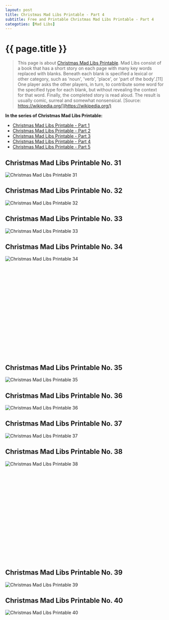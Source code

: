 ```yaml
---
layout: post
title: Christmas Mad Libs Printable - Part 4
subtitle: Free and Printable Christmas Mad Libs Printable - Part 4
categoties: [Mad Libs]
---
```

{{ page.title }}
================
> This page is about [Christmas Mad Libs Printable](https://freecoloringpages.github.io/). Mad Libs consist of a book that has a short story on each page with many key words replaced with blanks. Beneath each blank is specified a lexical or other category, such as 'noun', 'verb', 'place', or 'part of the body'.[11] One player asks the other players, in turn, to contribute some word for the specified type for each blank, but without revealing the context for that word. Finally, the completed story is read aloud. The result is usually comic, surreal and somewhat nonsensical. [Source: https://wikipedia.org/](https://wikipedia.org/)

**In the series of Christmas Mad Libs Printable:**

* [Christmas Mad Libs Printable - Part 1](https://freecoloringpages.github.io/2017/11/21/Christmas-Mad-Libs-Printable-part-1.html)
* [Christmas Mad Libs Printable - Part 2](https://freecoloringpages.github.io/2017/11/21/Christmas-Mad-Libs-Printable-part-2.html)
* [Christmas Mad Libs Printable - Part 3](https://freecoloringpages.github.io/2017/11/21/Christmas-Mad-Libs-Printable-part-3.html)
* [Christmas Mad Libs Printable - Part 4](https://freecoloringpages.github.io/2017/11/21/Christmas-Mad-Libs-Printable-part-4.html)
* [Christmas Mad Libs Printable - Part 5](https://freecoloringpages.github.io/2017/11/21/Christmas-Mad-Libs-Printable-part-5.html)

## Christmas Mad Libs Printable No. 31
![Christmas Mad Libs Printable 31](https://freecoloringpages.github.io/img/Christmas-Mad-Libs-Printable%20(31).jpg "Christmas Mad Libs Printable 31")

## Christmas Mad Libs Printable No. 32
![Christmas Mad Libs Printable 32](https://freecoloringpages.github.io/img/Christmas-Mad-Libs-Printable%20(32).jpg "Christmas Mad Libs Printable 32")

## Christmas Mad Libs Printable No. 33
![Christmas Mad Libs Printable 33](https://freecoloringpages.github.io/img/Christmas-Mad-Libs-Printable%20(33).jpg "Christmas Mad Libs Printable 33")

## Christmas Mad Libs Printable No. 34
![Christmas Mad Libs Printable 34](https://freecoloringpages.github.io/img/Christmas-Mad-Libs-Printable%20(34).jpg "Christmas Mad Libs Printable 34")

<script async src="//pagead2.googlesyndication.com/pagead/js/adsbygoogle.js"></script><!-- Texxtonly --><ins class="adsbygoogle" style="display:inline-block;width:336px;height:280px" data-ad-client="ca-pub-6753140515841889" data-ad-slot="3207852233"></ins><script>(adsbygoogle = window.adsbygoogle || []).push({}); </script>

## Christmas Mad Libs Printable No. 35
![Christmas Mad Libs Printable 35](https://freecoloringpages.github.io/img/Christmas-Mad-Libs-Printable%20(35).jpg "Christmas Mad Libs Printable 35")

## Christmas Mad Libs Printable No. 36
![Christmas Mad Libs Printable 36](https://freecoloringpages.github.io/img/Christmas-Mad-Libs-Printable%20(36).jpg "Christmas Mad Libs Printable 36")

## Christmas Mad Libs Printable No. 37
![Christmas Mad Libs Printable 37](https://freecoloringpages.github.io/img/Christmas-Mad-Libs-Printable%20(37).jpg "Christmas Mad Libs Printable 37")

## Christmas Mad Libs Printable No. 38
![Christmas Mad Libs Printable 38](https://freecoloringpages.github.io/img/Christmas-Mad-Libs-Printable%20(38).jpg "Christmas Mad Libs Printable 38")

<script async src="//pagead2.googlesyndication.com/pagead/js/adsbygoogle.js"></script><!-- Texxtonly --><ins class="adsbygoogle" style="display:inline-block;width:336px;height:280px" data-ad-client="ca-pub-6753140515841889" data-ad-slot="3207852233"></ins><script>(adsbygoogle = window.adsbygoogle || []).push({}); </script>

## Christmas Mad Libs Printable No. 39
![Christmas Mad Libs Printable 39](https://freecoloringpages.github.io/img/Christmas-Mad-Libs-Printable%20(39).jpg "Christmas Mad Libs Printable 39")

## Christmas Mad Libs Printable No. 40
![Christmas Mad Libs Printable 40](https://freecoloringpages.github.io/img/Christmas-Mad-Libs-Printable%20(40).jpg "Christmas Mad Libs Printable 40")

